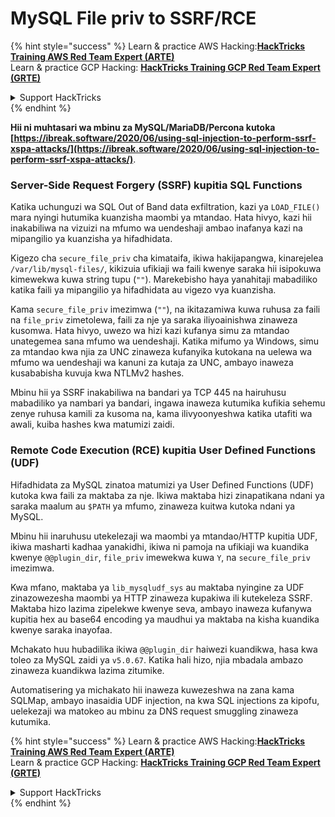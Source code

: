 # MySQL File priv to SSRF/RCE

{% hint style="success" %}
Learn & practice AWS Hacking:<img src="/.gitbook/assets/arte.png" alt="" data-size="line">[**HackTricks Training AWS Red Team Expert (ARTE)**](https://training.hacktricks.xyz/courses/arte)<img src="/.gitbook/assets/arte.png" alt="" data-size="line">\
Learn & practice GCP Hacking: <img src="/.gitbook/assets/grte.png" alt="" data-size="line">[**HackTricks Training GCP Red Team Expert (GRTE)**<img src="/.gitbook/assets/grte.png" alt="" data-size="line">](https://training.hacktricks.xyz/courses/grte)

<details>

<summary>Support HackTricks</summary>

* Check the [**subscription plans**](https://github.com/sponsors/carlospolop)!
* **Join the** 💬 [**Discord group**](https://discord.gg/hRep4RUj7f) or the [**telegram group**](https://t.me/peass) or **follow** us on **Twitter** 🐦 [**@hacktricks\_live**](https://twitter.com/hacktricks\_live)**.**
* **Share hacking tricks by submitting PRs to the** [**HackTricks**](https://github.com/carlospolop/hacktricks) and [**HackTricks Cloud**](https://github.com/carlospolop/hacktricks-cloud) github repos.

</details>
{% endhint %}

**Hii ni muhtasari wa mbinu za MySQL/MariaDB/Percona kutoka [https://ibreak.software/2020/06/using-sql-injection-to-perform-ssrf-xspa-attacks/](https://ibreak.software/2020/06/using-sql-injection-to-perform-ssrf-xspa-attacks/)**.

### Server-Side Request Forgery (SSRF) kupitia SQL Functions

Katika uchunguzi wa SQL Out of Band data exfiltration, kazi ya `LOAD_FILE()` mara nyingi hutumika kuanzisha maombi ya mtandao. Hata hivyo, kazi hii inakabiliwa na vizuizi na mfumo wa uendeshaji ambao inafanya kazi na mipangilio ya kuanzisha ya hifadhidata.

Kigezo cha `secure_file_priv` cha kimataifa, ikiwa hakijapangwa, kinarejelea `/var/lib/mysql-files/`, kikizuia ufikiaji wa faili kwenye saraka hii isipokuwa kimewekwa kuwa string tupu (`""`). Marekebisho haya yanahitaji mabadiliko katika faili ya mipangilio ya hifadhidata au vigezo vya kuanzisha.

Kama `secure_file_priv` imezimwa (`""`), na ikitazamiwa kuwa ruhusa za faili na `file_priv` zimetolewa, faili za nje ya saraka iliyoainishwa zinaweza kusomwa. Hata hivyo, uwezo wa hizi kazi kufanya simu za mtandao unategemea sana mfumo wa uendeshaji. Katika mifumo ya Windows, simu za mtandao kwa njia za UNC zinaweza kufanyika kutokana na uelewa wa mfumo wa uendeshaji wa kanuni za kutaja za UNC, ambayo inaweza kusababisha kuvuja kwa NTLMv2 hashes.

Mbinu hii ya SSRF inakabiliwa na bandari ya TCP 445 na hairuhusu mabadiliko ya nambari ya bandari, ingawa inaweza kutumika kufikia sehemu zenye ruhusa kamili za kusoma na, kama ilivyoonyeshwa katika utafiti wa awali, kuiba hashes kwa matumizi zaidi.

### Remote Code Execution (RCE) kupitia User Defined Functions (UDF)

Hifadhidata za MySQL zinatoa matumizi ya User Defined Functions (UDF) kutoka kwa faili za maktaba za nje. Ikiwa maktaba hizi zinapatikana ndani ya saraka maalum au `$PATH` ya mfumo, zinaweza kuitwa kutoka ndani ya MySQL.

Mbinu hii inaruhusu utekelezaji wa maombi ya mtandao/HTTP kupitia UDF, ikiwa masharti kadhaa yanakidhi, ikiwa ni pamoja na ufikiaji wa kuandika kwenye `@@plugin_dir`, `file_priv` imewekwa kuwa `Y`, na `secure_file_priv` imezimwa.

Kwa mfano, maktaba ya `lib_mysqludf_sys` au maktaba nyingine za UDF zinazowezesha maombi ya HTTP zinaweza kupakiwa ili kutekeleza SSRF. Maktaba hizo lazima zipelekwe kwenye seva, ambayo inaweza kufanywa kupitia hex au base64 encoding ya maudhui ya maktaba na kisha kuandika kwenye saraka inayofaa.

Mchakato huu hubadilika ikiwa `@@plugin_dir` haiwezi kuandikwa, hasa kwa toleo za MySQL zaidi ya `v5.0.67`. Katika hali hizo, njia mbadala ambazo zinaweza kuandikwa lazima zitumike.

Automatisering ya michakato hii inaweza kuwezeshwa na zana kama SQLMap, ambayo inasaidia UDF injection, na kwa SQL injections za kipofu, uelekezaji wa matokeo au mbinu za DNS request smuggling zinaweza kutumika.

{% hint style="success" %}
Learn & practice AWS Hacking:<img src="/.gitbook/assets/arte.png" alt="" data-size="line">[**HackTricks Training AWS Red Team Expert (ARTE)**](https://training.hacktricks.xyz/courses/arte)<img src="/.gitbook/assets/arte.png" alt="" data-size="line">\
Learn & practice GCP Hacking: <img src="/.gitbook/assets/grte.png" alt="" data-size="line">[**HackTricks Training GCP Red Team Expert (GRTE)**<img src="/.gitbook/assets/grte.png" alt="" data-size="line">](https://training.hacktricks.xyz/courses/grte)

<details>

<summary>Support HackTricks</summary>

* Check the [**subscription plans**](https://github.com/sponsors/carlospolop)!
* **Join the** 💬 [**Discord group**](https://discord.gg/hRep4RUj7f) or the [**telegram group**](https://t.me/peass) or **follow** us on **Twitter** 🐦 [**@hacktricks\_live**](https://twitter.com/hacktricks\_live)**.**
* **Share hacking tricks by submitting PRs to the** [**HackTricks**](https://github.com/carlospolop/hacktricks) and [**HackTricks Cloud**](https://github.com/carlospolop/hacktricks-cloud) github repos.

</details>
{% endhint %}
